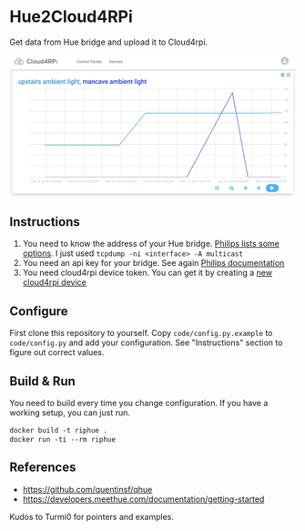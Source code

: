 
# Hue2Cloud4RPi

Get data from Hue bridge and upload it to Cloud4rpi.

![example](cloud4rpi.png)

## Instructions

1. You need to know the address of your Hue bridge. [Philips lists some options](https://developers.meethue.com/documentation/getting-started). I just used ```tcpdump -ni <interface> -A multicast```
1. You need an api key for your bridge. See again [Philips documentation](https://developers.meethue.com/documentation/getting-started)
1. You need cloud4rpi device token. You can get it by creating a [new cloud4rpi device](https://cloud4rpi.io/devices)

## Configure

First clone this repository to yourself.
Copy ```code/config.py.example``` to ```code/config.py``` and add your configuration.
See "Instructions" section to figure out correct values.

## Build & Run

You need to build every time you change configuration. If you have a working
setup, you can just run.

```!shell
docker build -t riphue .
docker run -ti --rm riphue
```

## References

* <https://github.com/quentinsf/qhue>
* <https://developers.meethue.com/documentation/getting-started>

Kudos to Turmi0 for pointers and examples.